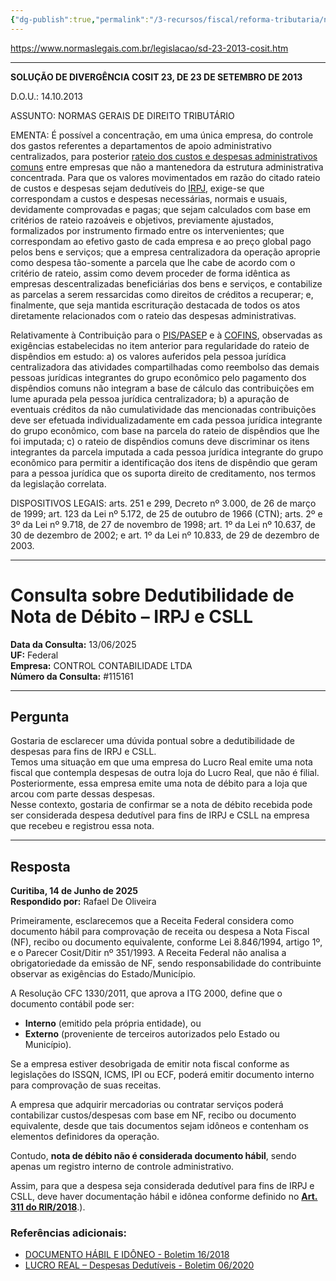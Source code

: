 ```yaml
---
{"dg-publish":true,"permalink":"/3-recursos/fiscal/reforma-tributaria/nota-de-debito/","dgPassFrontmatter":true,"created":"2025-06-16T11:06:29.327-03:00","updated":"2025-09-12T16:51:24.999-03:00"}
---
```


https://www.normaslegais.com.br/legislacao/sd-23-2013-cosit.htm
________________
**SOLUÇÃO DE DIVERGÊNCIA COSIT 23, DE 23 DE SETEMBRO DE 2013**

D.O.U.: 14.10.2013

ASSUNTO: NORMAS GERAIS DE DIREITO TRIBUTÁRIO 

EMENTA: É possível a concentração, em uma única empresa, do controle dos gastos referentes a departamentos de apoio administrativo centralizados, para posterior [rateio dos custos e despesas administrativos comuns](https://www.portaltributario.com.br/artigos/convenio-de-rateio-de-custos-comuns.htm) entre empresas que não a mantenedora da estrutura administrativa concentrada. Para que os valores movimentados em razão do citado rateio de custos e despesas sejam dedutíveis do [IRPJ](https://www.portaltributario.com.br/tributos/irpj.html "IRPJ"), exige-se que correspondam a custos e despesas necessárias, normais e usuais, devidamente comprovadas e pagas; que sejam calculados com base em critérios de rateio razoáveis e objetivos, previamente ajustados, formalizados por instrumento firmado entre os intervenientes; que correspondam ao efetivo gasto de cada empresa e ao preço global pago pelos bens e serviços; que a empresa centralizadora da operação aproprie como despesa tão-somente a parcela que lhe cabe de acordo com o critério de rateio, assim como devem proceder de forma idêntica as empresas descentralizadas beneficiárias dos bens e serviços, e contabilize as parcelas a serem ressarcidas como direitos de créditos a recuperar; e, finalmente, que seja mantida escrituração destacada de todos os atos diretamente relacionados com o rateio das despesas administrativas. 

Relativamente à Contribuição para o [PIS/PASEP](https://www.portaltributario.com.br/tributos/pis.htm "PIS") e à [COFINS](https://www.portaltributario.com.br/tributos/cofins.html "cofins"), observadas as exigências estabelecidas no item anterior para regularidade do rateio de dispêndios em estudo: a) os valores auferidos pela pessoa jurídica centralizadora das atividades compartilhadas como reembolso das demais pessoas jurídicas integrantes do grupo econômico pelo pagamento dos dispêndios comuns não integram a base de cálculo das contribuições em lume apurada pela pessoa jurídica centralizadora; b) a apuração de eventuais créditos da não cumulatividade das mencionadas contribuições deve ser efetuada individualizadamente em cada pessoa jurídica integrante do grupo econômico, com base na parcela do rateio de dispêndios que lhe foi imputada; c) o rateio de dispêndios comuns deve discriminar os itens integrantes da parcela imputada a cada pessoa jurídica integrante do grupo econômico para permitir a identificação dos itens de dispêndio que geram para a pessoa jurídica que os suporta direito de creditamento, nos termos da legislação correlata.

DISPOSITIVOS LEGAIS: arts. 251 e 299, Decreto nº 3.000, de 26 de março de 1999; art. 123 da Lei nº 5.172, de 25 de outubro de 1966 (CTN); arts. 2º e 3º da Lei nº 9.718, de 27 de novembro de 1998; art. 1º da Lei nº 10.637, de 30 de dezembro de 2002; e art. 1º da Lei nº 10.833, de 29 de dezembro de 2003.
________________
# Consulta sobre Dedutibilidade de Nota de Débito – IRPJ e CSLL

**Data da Consulta:** 13/06/2025  
**UF:** Federal  
**Empresa:** CONTROL CONTABILIDADE LTDA  
**Número da Consulta:** #115161  

---

## Pergunta

Gostaria de esclarecer uma dúvida pontual sobre a dedutibilidade de despesas para fins de IRPJ e CSLL.  
Temos uma situação em que uma empresa do Lucro Real emite uma nota fiscal que contempla despesas de outra loja do Lucro Real, que não é filial. Posteriormente, essa empresa emite uma nota de débito para a loja que arcou com parte dessas despesas.  
Nesse contexto, gostaria de confirmar se a nota de débito recebida pode ser considerada despesa dedutível para fins de IRPJ e CSLL na empresa que recebeu e registrou essa nota.

---

## Resposta

**Curitiba, 14 de Junho de 2025**  
**Respondido por:** Rafael De Oliveira

Primeiramente, esclarecemos que a Receita Federal considera como documento hábil para comprovação de receita ou despesa a Nota Fiscal (NF), recibo ou documento equivalente, conforme Lei 8.846/1994, artigo 1º, e o Parecer Cosit/Ditir nº 351/1993. A Receita Federal não analisa a obrigatoriedade da emissão de NF, sendo responsabilidade do contribuinte observar as exigências do Estado/Município.

A Resolução CFC 1330/2011, que aprova a ITG 2000, define que o documento contábil pode ser:
- **Interno** (emitido pela própria entidade), ou  
- **Externo** (proveniente de terceiros autorizados pelo Estado ou Município).

Se a empresa estiver desobrigada de emitir nota fiscal conforme as legislações do ISSQN, ICMS, IPI ou ECF, poderá emitir documento interno para comprovação de suas receitas.

A empresa que adquirir mercadorias ou contratar serviços poderá contabilizar custos/despesas com base em NF, recibo ou documento equivalente, desde que tais documentos sejam idôneos e contenham os elementos definidores da operação.

Contudo, **nota de débito não é considerada documento hábil**, sendo apenas um registro interno de controle administrativo.

Assim, para que a despesa seja considerada dedutível para fins de IRPJ e CSLL, deve haver documentação hábil e idônea conforme definido no [**Art. 311 do RIR/2018**](https://modeloinicial.com.br/lei/DEC-9580-2018/decreto-9580/art-311#:~:text=Art.,47%2C%20caput%20).).

### Referências adicionais:

- [DOCUMENTO HÁBIL E IDÔNEO - Boletim 16/2018](https://www.econeteditora.com.br/boletim_imposto_renda/ir-18/16_ass_div_doc_habil_idoneo.php)
- [LUCRO REAL – Despesas Dedutíveis - Boletim 06/2020](https://www.econeteditora.com.br/boletim_imposto_renda/ir-20/06_irpj_lucro_real.php)




